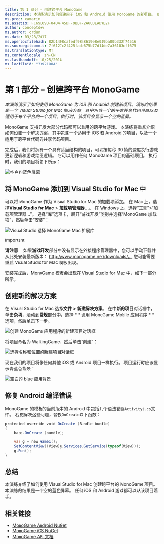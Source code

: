```yaml
---
title: 第 1 部分 – 创建跨平台 MonoGame
description: 本演练演示如何创建用于 iOS 和 Android 使用 MonoGame 的新项目。 结果是 Visual Studio for Mac 与跨平台共享的代码项目，以及为每个平台的一个项目的解决方案。 此项目将显示空蓝色屏幕时执行。
ms.prod: xamarin
ms.assetid: FC69E69B-04D4-45DF-9BBF-2A6CDEAD9B2F
author: conceptdev
ms.author: crdun
ms.date: 03/28/2017
ms.openlocfilehash: 82b1408cafedf98a8619e8e039ba00b332f74516
ms.sourcegitcommit: 7f6127c2f425fadc675b77d14de7a36103cff675
ms.translationtype: MT
ms.contentlocale: zh-CN
ms.lasthandoff: 10/25/2018
ms.locfileid: "33921984"
---
```

# <a name="part-1--creating-a-cross-platform-monogame"></a>第 1 部分 – 创建跨平台 MonoGame

_本演练演示了如何使用 MonoGame 为 iOS 和 Android 创建新项目。演练的结果是一个 Visual Studio for Mac 解决方案，其中包含一个跨平台共享代码项目以及适用于每个平台的一个项目。执行时，该项目会显示一个空的蓝屏。_

MonoGame 支持开发大部分代码都可以重用的跨平台游戏。 本演练将重点介绍如何设置一个解决方案，其中包含一个适用于 iOS 和 Android 的项目，以及一个适用于跨平台代码的共享代码项目。

完成后，我们将拥有一个具有适当结构的项目，可以按每秒 30 帧的速度执行游戏更新逻辑和游戏绘图逻辑。 它可以用作任何 MonoGame 项目的基础项目。 执行时，我们的项目将如下所示：

![空白的蓝色屏幕](part1-images/image1.png)

## <a name="adding-monogame-to-visual-studio-for-mac"></a>将 MonoGame 添加到 Visual Studio for Mac 中

可以将 MonoGame 作为 Visual Studio for Mac 的加载项添加。 在 Mac 上，选择**Visual Studio for Mac** > **加载项管理器...**。 在 Windows 上，选择“工具”>“加载项管理器...”。 选择“库”选项卡，展开“游戏开发”类别并选择“MonoGame 加载项”，然后单击“安装”：

![Visual Studio 选择 MonoGame Mac 扩展库](part1-images/image2.png)

> [!IMPORTANT]
> **请注意**： 如果**游戏开发**部分中没有显示在外接程序管理器中，您可以手动下载并从此处安装最新版本： http://www.monogame.net/downloads/。 您可能需要重启 Visual Studio for Mac 模板出现。

安装完成后，MonoGame 模板会出现在 Visual Studio for Mac 中，如下一部分所示。

## <a name="creating-a-new-solution"></a>创建新的解决方案

在 Visual Studio for Mac 选择**文件 > 新建解决方案**。 在中**新的项目**对话框中，单击**杂项**，滚动到**常规**部分中，选择 * * 通用 MonoGame Mobile 应用程序 * * 选项，然后单击下一步。

![创建 MonoGame 应用程序的新建项目对话框](part1-images/image3.png)

将项目命名为 WalkingGame，然后单击“创建”：

![选择名称和位置的新建项目对话框](part1-images/image4.png)

现在我们的项目将像任何其他 iOS 或 Android 项目一样执行。 项目运行时应该显示青蓝色背景：

![空白的 blue 应用背景](part1-images/image5.png)

## <a name="fixing-android-compile-errors"></a>修复 Android 编译错误

MonoGame 的模板的当前版本的 Android 中包括几个语法错误`Activity1.cs`文件。 若要解决这些问题，替换`OnCreate`以下函数：

```csharp
protected override void OnCreate (Bundle bundle)
{
    base.OnCreate (bundle);

    var g = new Game1();
    SetContentView((View)g.Services.GetService(typeof(View)));
    g.Run();
}
```

## <a name="summary"></a>总结

本演练介绍了如何使用 Visual Studio for Mac 创建跨平台的 MonoGame 项目。 本演练的结果是一个空的蓝色屏幕。 任何 iOS 和 Android 游戏都可以从该项目着手。

## <a name="related-links"></a>相关链接

- [MonoGame Android NuGet](https://www.nuget.org/packages/MonoGame.Framework.Android/)
- [MonoGame iOS NuGet](https://www.nuget.org/packages/MonoGame.Framework.iOS/)
- [MonoGame API 文档](http://www.monogame.net/documentation/?page=main)
